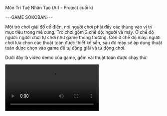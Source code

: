 
Môn Trí Tuệ Nhân Tạo (AI) - Project cuối kì


---GAME SOKOBAN---

Một trò chơi giải đố cổ điển, nơi người chơi phải đẩy các thùng vào vị trí mục tiêu trong mê cung. Trò chơi gồm 2 chế độ: người và máy. Ở chế độ người: người chơi tự chơi như game thông thường. Còn ở chế độ máy: người chơi lựa chọn các thuật toán được thiết kế sẵn, sau đó máy sẽ áp dụng thuật toán được chọn vào game để tự động giải và tự động chơi.

Dưới đây là video demo của game, gồm vài thuật toán được chạy thử:

![Demo video](https://github.com/Nillmen/CuoiKiAI/raw/Test/gameSokoban/videos/DemoAI_video.mp4)

